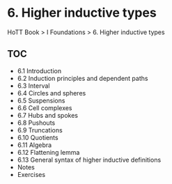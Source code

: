 # 6. Higher inductive types

HoTT Book > I Foundations > 6. Higher inductive types

## TOC
- 6.1 Introduction
- 6.2 Induction principles and dependent paths
- 6.3 Interval
- 6.4 Circles and spheres
- 6.5 Suspensions
- 6.6 Cell complexes
- 6.7 Hubs and spokes
- 6.8 Pushouts
- 6.9 Truncations
- 6.10 Quotients
- 6.11 Algebra
- 6.12 Flattening lemma
- 6.13 General syntax of higher inductive definitions
- Notes
- Exercises
